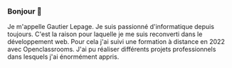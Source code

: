 ### Bonjour 👋
Je m'appelle Gautier Lepage. Je suis passionné d'informatique depuis toujours. C'est la raison pour laquelle je me suis reconverti dans le développement web. Pour cela j'ai suivi une formation à distance en 2022 avec Openclassrooms.
J'ai pu réaliser différents projets professionnels dans lesquels j'ai énormément appris.
<!--
**Gautier50/Gautier50** is a ✨ _special_ ✨ repository because its `README.md` (this file) appears on your GitHub profile.


[![trophy](https://github-profile-trophy.vercel.app/Gautier50)](https://github.com/Gautier50-trophy)
[![trophy](https://github-profile-trophy.vercel.app/?username=ryo-ma&theme=onedark)](https://github.com/Gautier50-trophy)
Here are some ideas to get you started:

- 🔭 I’m currently working on ...
- 🌱 I’m currently learning ...
- 👯 I’m looking to collaborate on ...
- 🤔 I’m looking for help with ...
- 💬 Ask me about ...
- 📫 How to reach me: ...
- 😄 Pronouns: ...
- ⚡ Fun fact: ...
-->
